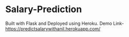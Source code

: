 # Salary-Prediction
Built with Flask and Deployed using Heroku.
Demo 
Link- https://predictsalarywithanil.herokuapp.com/
